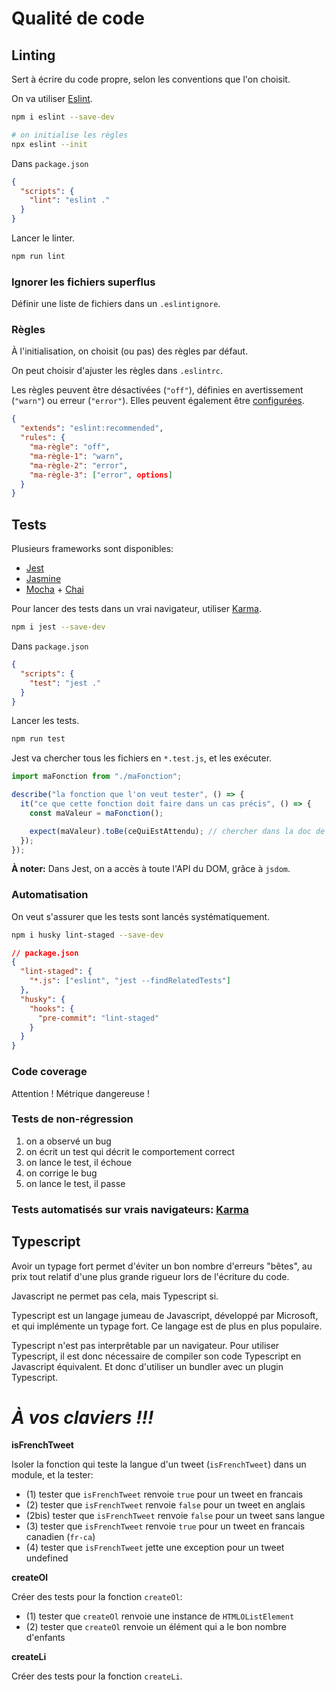 # Qualité de code

## Linting

Sert à écrire du code propre, selon les conventions que l'on choisit.

On va utiliser [Eslint](https://eslint.org/).

```bash
npm i eslint --save-dev

# on initialise les règles
npx eslint --init
```

Dans `package.json`

```json
{
  "scripts": {
    "lint": "eslint ."
  }
}
```

Lancer le linter.

```bash
npm run lint
```

### Ignorer les fichiers superflus

Définir une liste de fichiers dans un `.eslintignore`.

### Règles

À l'initialisation, on choisit (ou pas) des règles par défaut.

On peut choisir d'ajuster les règles dans `.eslintrc`.

Les règles peuvent être désactivées (`"off"`), définies en avertissement
(`"warn"`) ou erreur (`"error"`). Elles peuvent également être
[configurées](https://eslint.org/docs/rules/).

```json
{
  "extends": "eslint:recommended",
  "rules": {
    "ma-règle": "off",
    "ma-règle-1": "warn",
    "ma-règle-2": "error",
    "ma-règle-3": ["error", options]
  }
}
```

## Tests

Plusieurs frameworks sont disponibles:

- [Jest](https://jestjs.io/)
- [Jasmine](https://jasmine.github.io/)
- [Mocha](https://mochajs.org/) + [Chai](https://www.chaijs.com/)

Pour lancer des tests dans un vrai navigateur, utiliser
[Karma](https://karma-runner.github.io/2.0/index.html).

```bash
npm i jest --save-dev
```

Dans `package.json`

```json
{
  "scripts": {
    "test": "jest ."
  }
}
```

Lancer les tests.

```bash
npm run test
```

Jest va chercher tous les fichiers en `*.test.js`, et les exécuter.

```js
import maFonction from "./maFonction";

describe("la fonction que l'on veut tester", () => {
  it("ce que cette fonction doit faire dans un cas précis", () => {
    const maValeur = maFonction();

    expect(maValeur).toBe(ceQuiEstAttendu); // chercher dans la doc de Jest
  });
});
```

**À noter:** Dans Jest, on a accès à toute l'API du DOM, grâce à `jsdom`.

### Automatisation

On veut s'assurer que les tests sont lancés systématiquement.

```bash
npm i husky lint-staged --save-dev
```

```json
// package.json
{
  "lint-staged": {
    "*.js": ["eslint", "jest --findRelatedTests"]
  },
  "husky": {
    "hooks": {
      "pre-commit": "lint-staged"
    }
  }
}
```

### Code coverage

Attention ! Métrique dangereuse !

### Tests de non-régression

1. on a observé un bug
2. on écrit un test qui décrit le comportement correct
3. on lance le test, il échoue
4. on corrige le bug
5. on lance le test, il passe

### Tests automatisés sur vrais navigateurs: [Karma](https://developers.google.com/web/updates/2017/06/headless-karma-mocha-chai)

## Typescript

Avoir un typage fort permet d'éviter un bon nombre d'erreurs "bêtes", au prix
tout relatif d'une plus grande rigueur lors de l'écriture du code.

Javascript ne permet pas cela, mais Typescript si.

Typescript est un langage jumeau de Javascript, développé par Microsoft, et qui
implémente un typage fort. Ce langage est de plus en plus populaire.

Typescript n'est pas interprêtable par un navigateur. Pour utiliser Typescript,
il est donc nécessaire de compiler son code Typescript en Javascript équivalent.
Et donc d'utiliser un bundler avec un plugin Typescript.

# **_À vos claviers !!!_**

**isFrenchTweet**

Isoler la fonction qui teste la langue d'un tweet (`isFrenchTweet`) dans un
module, et la tester:

- (1) tester que `isFrenchTweet` renvoie `true` pour un tweet en francais
- (2) tester que `isFrenchTweet` renvoie `false` pour un tweet en anglais
- (2bis) tester que `isFrenchTweet` renvoie `false` pour un tweet sans langue
- (3) tester que `isFrenchTweet` renvoie `true` pour un tweet en francais
  canadien (`fr-ca`)
- (4) tester que `isFrenchTweet` jette une exception pour un tweet undefined

**createOl**

Créer des tests pour la fonction `createOl`:

- (1) tester que `createOl` renvoie une instance de `HTMLOListElement`
- (2) tester que `createOl` renvoie un élément qui a le bon nombre d'enfants

**createLi**

Créer des tests pour la fonction `createLi`.
